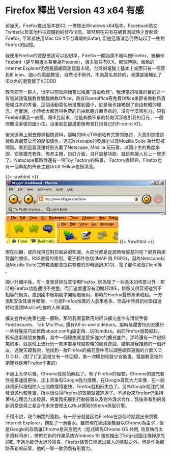 # Firefox 釋出 Version 43 x64 有感


前幾天，Firefox推出版本號43, 一併推出Windows x64版本。Facebook貼文, Twitter以及其他科技媒體紛紛發布消息。雖然現在只有在網頁測試時才會開啟Firefox, 平常都使用Mac OS X平台專屬的Safari, 但是這個消息仍然勾起了一些對Firefox的回憶。<!--more-->

我使用Firefox的資歷應該可以說很早，Firefox一開始還不被叫做Firefox，被稱作Firebird（更早期版本甚至為Phoenix），版本號只有0.X。那個時期，微軟的Internet Explorer仍然獨霸網頁瀏覽器市場，台灣的電腦上基本上桌面只有一個藍色IE icon，國小的電腦教室，自然也不例外。不過莫名其妙的，我還是接觸到了IE以外的瀏覽器了XDDDD

教育部有一群人，很早以前就開始嘗試推廣"自由軟體“。我想當初推廣的目的之一有嘗試讓電腦教育脫離微軟Office，改採Openoffice等免費Office來節省微軟昂貴授權成本的考量。這個活動莫名地推廣到國小，於是我也接觸到了自由軟體的理念。老實說，小時候大都覺得免費的自由軟體介面鳥鳥的，沒有什麼吸引力，只有Firebird讓我一直摸。跟IE比起來，他能夠換佈景的特點深深吸引我的目光，一個閒閒沒事做的國小生，沒事就在那邊更換佈景打扮自己的Firebird XD。

後來逐漸上網去搜尋相關資料，那時的MozTW網站有完整的敘述，大意即是描述微軟與網景公司的愛恨情仇，過去Netscape的發展史以及Mozilla Suite 為什麼被開發。看到這篇我還特別去載了Netscape, Mozilla 玩玩看。以國小生的角度來說，安裝擴充套件、佈景主題，自訂介面，自行調整功能，就足夠讓人玩上一整天了。Netscape那時候還有一個Toy Factory的佈景， Factory很經典，Firefox也有一個早期的佈景主題Orbit Yellow也很漂亮。

{{< rawhtml >}}
<img src="/images/orbit-firefox-theme.jpg" alt="orbit-firefox-theme" /> <img  src="/images/toyfactory.gif" alt="toyfactory" />
{{< /rawhtml >}}

現在回顧，或許我現在對於網路的知識，大部分都是從那時候奠基的吧？網頁與瀏覽器的關係，RSS書籤的應用，電子郵件收信(IMAP 與 POP3)，因為Netscape以及Mozilla Suite完整套裝都會提供整套的即時通訊(ICQ)、電子郵件收信Client等 。

國小升國中後，有一度我曾經放棄使用Firefox, 因為除了一些基本的佈景以外，那時的Firefox功能還很不完整，而且速度還沒有明顯超越IE，排版又很容易碰到不相容的網頁。直到國中後期我才開始繼續用。那時的Firefox聲勢漸漸崛起。一方面IE安全性事件頻傳，一方面Firefox推廣的人愈來愈多，唸高中時資訊社聯誼還特地邀請Mozilla社群的人來演講。

擴充套件的完善也是一個點，那時我很喜歡用的經典擴充套件有滑鼠手勢FireGestures、Tab Mix Plus, 還有All-in-one sidebars。那時候還會特別去鑽研一些特殊技巧如修改about:config設定值、玩Ramdisk。由於Firefox強勢崛起，較有底氣跟朋友推薦，其中一個理由就是眾多強大的擴充套件。那時還有一件很好笑的事，就是班上流行玩一款宇宙星球間攻略的網頁遊戲，結果被我推薦的一個好友，過幾天跟我說，他找到一款Firefox的擴充套件可以調整網頁遊戲的介面ＸＤＤＤＤ。(對了打到這裡又有一件回憶，某一次瞄到地獄少女動畫，電腦教室裡的瀏覽器是用Firefox作畫的)

不過上大學以後，Chrome就開始興起了。有了Firefox的經驗，Chrome的擴充套件完善速度更快，加上背後有Google強力撐腰，在Google首頁大力宣傳，在一般非資訊科技相關人士間傳播得更快，Firefox就相形失色了。另外Google投注的開發資源也較豐富，所以很快得Firefox的效能就被追過了。不過後來Firefox仍秉持著核心理念力求發展，將業務拓展到行動裝置以及對外謀求合作，我後來看到的最新消息是與三星合作未來會推出以Rust撰寫的Servo排版引擎。

不得不說，現今網路的蓬勃，有一部分就是因為Firefox在那個時期跳出來挑戰Internet Explorer，攪亂了一池春水。雖然現在網路瀏覽器以Chrome為主宰，但是Google的政策讓Chrome愈來愈肥大（程式碼與Chrome OS 共用, 背景執行太多資料同步），微軟在新的作業系統Windows 10 裡也推出了Edge試圖汰換掉原先的IE, 不過功能仍太過於陽春，Firefox儘管已經退出眾人的焦點之外，但是作為網路革新的前輩，他的一舉一動仍然有影響力。

